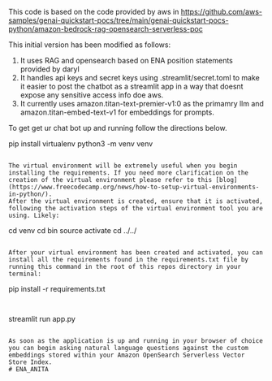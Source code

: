 This code is based on the code provided by aws in https://github.com/aws-samples/genai-quickstart-pocs/tree/main/genai-quickstart-pocs-python/amazon-bedrock-rag-opensearch-serverless-poc

This initial version has been modified as follows:

1. It uses RAG and opensearch based on ENA position statements provided by daryl
2. It handles api keys and secret keys using .streamlit/secret.toml to make it easier to post the chatbot as a streamlit app in a way that doesnt expose any sensitive access info doe aws.
3. It currently uses amazon.titan-text-premier-v1:0 as the primamry llm and amazon.titan-embed-text-v1 for embeddings for prompts.

To get get ur chat bot up and running follow the directions below.

pip install virtualenv
python3 -m venv venv
```

The virtual environment will be extremely useful when you begin installing the requirements. If you need more clarification on the creation of the virtual environment please refer to this [blog](https://www.freecodecamp.org/news/how-to-setup-virtual-environments-in-python/).
After the virtual environment is created, ensure that it is activated, following the activation steps of the virtual environment tool you are using. Likely:

```
cd venv
cd bin
source activate
cd ../../
```

After your virtual environment has been created and activated, you can install all the requirements found in the requirements.txt file by running this command in the root of this repos directory in your terminal:

```
pip install -r requirements.txt
```


```
streamlit run app.py
```

As soon as the application is up and running in your browser of choice you can begin asking natural language questions against the custom embeddings stored within your Amazon OpenSearch Serverless Vector Store Index.
# ENA_ANITA
